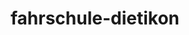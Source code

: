 ---
_schema: default
title: fahrschule-dietikon
seo:
  description: Die Fahrschule Loyal in Dietikon bringt dich schnell, flexibel & einfach zum Führerausweis! Jetzt online Fahrstunde buchen und abfahren!
  title: "Die Fahrschule Loyal in Dietikon: Mach jetzt die Autoprüfung"
  keywords:
    - fahrschulen dietikon
    - fahrlehrer dietikon
    - dietikon fahrschule
  openGraph:
    title: "Die Fahrschule Loyal in Dietikon: Mach jetzt die Autoprüfung"
    description: Die Fahrschule Loyal in Dietikon bringt dich schnell, flexibel & einfach zum Führerausweis! Jetzt online Fahrstunde buchen und abfahren!
    url: https://www.fahrschuleloyal.ch/fahrschule-dietikon
    type: website
    images:
      url: https://www.fahrschuleloyal.ch/loyal.logo.cdr.svg
  canonical: https://www.fahrschuleloyal.ch/fahrschule-dietikon
  metadatabase: https://www.fahrschuleloyal.ch/fahrschule-dietikon
seo_blocks:
  category: "Fahrschule Dietikon"
  data:
    image:
      image_path: "/close-up-view-driving-instructor-holding-checklist-while-background-female-student-steering-driving-car_shrink.webp"
      alt_text: "traffic cones line up along sunlit asphalt road"
    upperparagraph: "Willkommen bei der Fahrschule Loyal in Dietikon! Unsere Fahrschule steht für eine stressfreie und professionelle Fahrausbildung. Egal, ob du Fahranfänger:in bist oder bereits Erfahrung hast – unser erfahrenes Team sorgt dafür, dass du sicher und selbstbewusst ans Ziel kommst. Zahlreiche Fahrschüler:innen aus Dietikon haben mit uns ihre Prüfung erfolgreich bestanden. Jetzt bist du an der Reihe!"
    lowerparagraph: ""
  sections:
    - title: "Deine Fahrschule in Dietikon – Fahrstunden ab 59.-!"
      text: "Beginne deine Fahrausbildung in Dietikon mit einer unverbindlichen Probestunde für nur 59 Schweizer Franken. Unsere Fahrstunden sind individuell gestaltet, sodass du in einer entspannten und persönlichen Atmosphäre lernen kannst. Mit uns legst du den Grundstein für eine sichere und erfolgreiche Fahrprüfung."
    - title: "Fahrschule Loyal – dein Partner in Dietikon"
      text: "Von den ersten Fahrstunden bis zur Theorieprüfung begleiten wir dich mit einer auf dich zugeschnittenen Ausbildung. Unsere erfahrenen Fahrlehrer:innen helfen dir dabei, dein Wissen und Können im Strassenverkehr zu vertiefen. Egal, ob es um Verkehrskunde, Nothelferkurs oder praktische Fahrstunden geht – wir stehen dir mit Rat und Tat zur Seite."
    - title: "Jetzt in Dietikon durchstarten!"
      text: "Die Anmeldung ist unkompliziert und schnell – ob online oder telefonisch, wir sind für dich da. Unser engagiertes Team sorgt dafür, dass du dich bei uns gut aufgehoben fühlst und sicher ans Ziel kommst. Melde dich noch heute an und starte deine Reise zum Führerausweis mit der Fahrschule Loyal in Dietikon."
contact_block:
  questionText: "Hast du Fragen oder benötigst du weitere Informationen?"
  welcomeText: "Wir freuen uns auf deine Kontaktaufnahme."
  phone: "+41 78 800 90 91"
  mail: "info@fahrschuleloyal.ch"
---